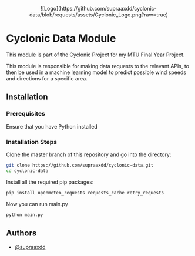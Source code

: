 <p style="text-align: center">
    ![Logo](https://github.com/supraaxdd/cyclonic-data/blob/requests/assets/Cyclonic_Logo.png?raw=true)
</p>

# Cyclonic Data Module
This module is part of the Cyclonic Project for my MTU Final Year Project.

This module is responsible for making data requests to the relevant APIs, to then be used in a machine learning model to predict possible wind speeds and directions for a specific area.


## Installation

### Prerequisites
Ensure that you have Python installed

### Installation Steps
Clone the master branch of this repository and go into the directory:

```bash
git clone https://github.com/supraaxdd/cyclonic-data.git
cd cyclonic-data
```

Install all the required pip packages:

```bash
pip install openmeteo_requests requests_cache retry_requests
```

Now you can run main.py

```bash
python main.py
```



## Authors

- [@supraaxdd](https://www.github.com/supraaxdd)

